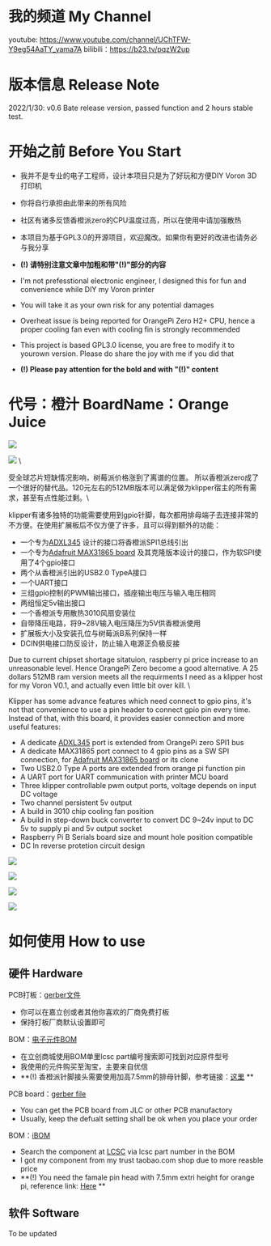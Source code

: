 # 我的频道 My Channel 
youtube: https://www.youtube.com/channel/UChTFW-Y9eg54AaTY_yama7A
bilibili：https://b23.tv/pqzW2up

# 版本信息 Release Note
2022/1/30: v0.6 Bate release version, passed function and 2 hours stable test.

# 开始之前 Before You Start 
- 我并不是专业的电子工程师，设计本项目只是为了好玩和方便DIY Voron 3D打印机
- 你将自行承担由此带来的所有风险
- 社区有诸多反馈香橙派zero的CPU温度过高，所以在使用中请加强散热
- 本项目为基于GPL3.0的开源项目，欢迎魔改。如果你有更好的改进也请务必与我分享 
- **(!) 请特别注意文章中加粗和带"(!)"部分的内容**

- I'm not prefesstional electronic engineer, I designed this for fun and convenience while DIY my Voron printer
- You will take it as your own risk for any potential damages
- Overheat issue is being reported for OrangePi Zero H2+ CPU, hence a proper cooling fan even with cooling fin is strongly recommended
- This project is based GPL3.0 license, you are free to modify it to yourown version. Please do share the joy with me if you did that
- **(!) Please pay attention for the bold and with "(!)" content**

# 代号：橙汁 BoardName：Orange Juice

![](images/orange_juice_board_front_v0.6.png)  

![](images/orange_juice_board_back_v0.6.png)  \

受全球芯片短缺情况影响，树莓派价格涨到了离谱的位置。
所以香橙派zero成了一个很好的替代品。120元左右的512MB版本可以满足做为klipper宿主的所有需求，甚至有点性能过剩。\

klipper有诸多独特的功能需要使用到gpio针脚，每次都用排母端子去连接非常的不方便。在使用扩展板后不仅方便了许多，且可以得到额外的功能：
- 一个专为[ADXL345](https://www.adafruit.com/product/1231) 设计的接口将香橙派SPI1总线引出
- 一个专为[Adafruit MAX31865 board](https://www.adafruit.com/product/3328) 及其克隆版本设计的接口，作为软SPI使用了4个gpio接口
- 两个从香橙派引出的USB2.0 TypeA接口
- 一个UART接口
- 三组gpio控制的PWM输出接口，插座输出电压与输入电压相同
- 两组恒定5v输出接口
- 一个香橙派专用散热3010风扇安装位
- 自带降压电路，将9~28V输入电压降压为5V供香橙派使用
- 扩展板大小及安装孔位与树莓派B系列保持一样
- DCIN供电接口防反设计，防止输入电源正负极反接

Due to current chipset shortage sitatuion, raspberry pi price increase to an unreasonable level. 
Hence OrangePi Zero become a good alternative. A 25 dollars 512MB ram version meets all the requirments I need as a klipper host for my Voron V0.1, and actually even little bit over kill. \

Klipper has some advance features which need connect to gpio pins, it's not that convenience to use a pin header to connect gpio pin every time. Instead of that, with this board, it provides easier connection and more useful features:
- A dedicate [ADXL345](https://www.adafruit.com/product/1231) port is extended from OrangePi zero SPI1 bus
- A dedicate MAX31865 port connect to 4 gpio pins as a SW SPI connection, for [Adafruit MAX31865 board](https://www.adafruit.com/product/3328) or its clone
- Two USB2.0 Type A ports are extended from orange pi function pin
- A UART port for UART communication with printer MCU board
- Three klipper controllable pwm output ports, voltage depends on input DC voltage
- Two channel persistent 5v output
- A build in 3010 chip cooling fan position
- A build in step-down buck converter to convert DC 9~24v input to DC 5v to supply pi and 5v output socket
- Raspberry Pi B Serials board size and mount hole position compatible 
- DC In reverse protetion circuit design

![](images/top.png)  

![](images/back.png)  

![](images/front.png)  

![](images/bottom.png)  

# 如何使用 How to use
## 硬件 Hardware
PCB打板：[gerber文件](gerber/orange_juice_gerber_v0.6.zip)
- 你可以在嘉立创或者其他你喜欢的厂商免费打板
- 保持打板厂商默认设置即可

BOM：[电子元件BOM](bom/ibom_v0.6.html)
- 在立创商城使用BOM单里lcsc part编号搜索即可找到对应原件型号
- 我使用的元件购买至淘宝，主要来自优信
- **(!) 香橙派针脚接头需要使用加高7.5mm的排母针脚，参考链接：[这里](https://item.taobao.com/item.htm?spm=a1z09.2.0.0.5abe2e8dp4SvIq&id=562698441144&_u=u181c59936e) **

PCB board：[gerber file](gerber/orange_juice_gerber_v0.6.zip)
- You can get the PCB board from JLC or other PCB manufactory 
- Usually, keep the defualt setting shall be ok when you place your order

BOM：[iBOM](bom/ibom_v0.6.html)
- Search the component at [LCSC](https://lcsc.com/) via lcsc part number in the BOM
- I got my component from my trust taobao.com shop due to more reasble price 
- **(!) You need the famale pin head with 7.5mm extri height for orange pi, reference link: [Here](https://item.taobao.com/item.htm?spm=a1z09.2.0.0.5abe2e8dp4SvIq&id=562698441144&_u=u181c59936e) ** 


## 软件 Software
To be updated

